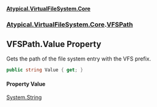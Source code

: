 #### [Atypical.VirtualFileSystem.Core](VirtualFileSystem.md 'VirtualFileSystem')
### [Atypical.VirtualFileSystem.Core](VirtualFileSystem.md#Atypical.VirtualFileSystem.Core 'Atypical.VirtualFileSystem.Core').[VFSPath](VFSPath.md 'Atypical.VirtualFileSystem.Core.VFSPath')

## VFSPath.Value Property

Gets the path of the file system entry with the VFS prefix.

```csharp
public string Value { get; }
```

#### Property Value
[System.String](https://docs.microsoft.com/en-us/dotnet/api/System.String 'System.String')
